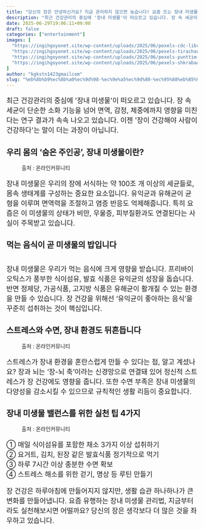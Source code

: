 ```yaml
---
title: "당신의 장은 안녕하신가요? 지금 관리하지 않으면 늦습니다! 요즘 뜨는 장내 미생물 균형법"
description: "최근 건강관리의 중심에 '장내 미생물'이 떠오르고 있습니다. 장 속 세균이 단순한 소화 기능을 넘어 면역, 감정, 체중에까지 영향을 미친다는 연구 결과가 속속 나오고 있습니다. 이젠 '장이 건강해야 사람이 건강하다'는 말이 더는 과장이 아닙니다."
date: 2025-06-29T19:06:11+09:00
draft: false
categories: ["entertainment"]
images: [
  "https://ingihgoyonet.site/wp-content/uploads/2025/06/pexels-cdc-library-3992943-1-787x1024.jpg"
  "https://ingihgoyonet.site/wp-content/uploads/2025/06/pexels-tirachard-kumtanom-112571-733851-1024x683.jpg"
  "https://ingihgoyonet.site/wp-content/uploads/2025/06/pexels-punttim-52608-1-1024x685.jpg"
  "https://ingihgoyonet.site/wp-content/uploads/2025/06/pexels-shkrabaanthony-6823261-683x1024.jpg"
]
author: "kgkstn1423gmailcom"
slug: "%eb%8b%b9%ec%8b%a0%ec%9d%98-%ec%9e%a5%ec%9d%80-%ec%95%88%eb%85%95%ed%95%98%ec%8b%a0%ea%b0%80%ec%9a%94-%ec%a7%80%ea%b8%88-%ea%b4%80%eb%a6%ac%ed%95%98%ec%a7%80-%ec%95%8a%ec%9c%bc%eb%a9%b4-%eb%8a%a6"
---
```


<p style="font-size:18px">최근 건강관리의 중심에 '장내 미생물'이 떠오르고 있습니다. 장 속 세균이 단순한 소화 기능을 넘어 면역, 감정, 체중에까지 영향을 미친다는 연구 결과가 속속 나오고 있습니다. 이젠 '장이 건강해야 사람이 건강하다'는 말이 더는 과장이 아닙니다.</p> <h2 >우리 몸의 ‘숨은 주인공’, 장내 미생물이란?</h2> <figure ><img src="https://ingihgoyonet.site/wp-content/uploads/2025/06/pexels-cdc-library-3992943-1-787x1024.jpg" alt="" style="aspect-ratio:16/9;object-fit:cover"/><figcaption >출처 : 온라인커뮤니티</figcaption></figure> <p style="font-size:18px">장내 미생물은 우리의 장에 서식하는 약 100조 개 이상의 세균들로, 몸속 생태계를 구성하는 중요한 요소입니다. 유익균과 유해균이 균형을 이루며 면역력을 조절하고 염증 반응도 억제해줍니다. 특히 요즘은 이 미생물의 상태가 비만, 우울증, 피부질환과도 연결된다는 사실이 주목받고 있습니다.</p> <h2 >먹는 음식이 곧 미생물의 밥입니다</h2> <figure ><img src="https://ingihgoyonet.site/wp-content/uploads/2025/06/pexels-tirachard-kumtanom-112571-733851-1024x683.jpg" alt="" style="aspect-ratio:16/9;object-fit:cover"/></figure> <p style="font-size:18px">장내 미생물은 우리가 먹는 음식에 크게 영향을 받습니다. 프리바이오틱스가 풍부한 식이섬유, 발효 식품은 유익균의 성장을 돕습니다. 반면 정제당, 가공식품, 고지방 식품은 유해균이 활개칠 수 있는 환경을 만들 수 있습니다. 장 건강을 위해선 ‘유익균이 좋아하는 음식’을 꾸준히 섭취하는 것이 핵심입니다.</p> <h2 >스트레스와 수면, 장내 환경도 뒤흔듭니다</h2> <figure ><img src="https://ingihgoyonet.site/wp-content/uploads/2025/06/pexels-punttim-52608-1-1024x685.jpg" alt="" style="aspect-ratio:16/9;object-fit:cover"/><figcaption >출처 : 온라인커뮤니티</figcaption></figure> <p style="font-size:18px">스트레스가 장내 환경을 혼란스럽게 만들 수 있다는 점, 알고 계셨나요? 장과 뇌는 ‘장-뇌 축’이라는 신경망으로 연결돼 있어 정신적 스트레스가 장 건강에도 영향을 줍니다. 또한 수면 부족은 장내 미생물의 다양성을 감소시킬 수 있으므로 규칙적인 생활 리듬이 중요합니다.</p> <h2 >장내 미생물 밸런스를 위한 실천 팁 4가지</h2> <figure ><img src="https://ingihgoyonet.site/wp-content/uploads/2025/06/pexels-shkrabaanthony-6823261-683x1024.jpg" alt="" /><figcaption >출처 : 온라인커뮤니티</figcaption></figure> <p style="font-size:18px">① 매일 식이섬유를 포함한 채소 3가지 이상 섭취하기<br>② 요거트, 김치, 된장 같은 발효식품 정기적으로 먹기<br>③ 하루 7시간 이상 충분한 수면 확보<br>④ 스트레스 해소를 위한 걷기, 명상 등 루틴 만들기</p> <p style="font-size:18px">장 건강은 하루아침에 만들어지지 않지만, 생활 습관 하나하나가 큰 변화를 만들어냅니다. 요즘 유행하는 장내 미생물 관리법, 지금부터라도 실천해보시면 어떨까요? 당신의 장은 생각보다 더 많은 것을 좌우하고 있습니다.</p>